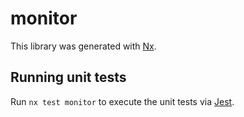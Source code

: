 # monitor

This library was generated with [Nx](https://nx.dev).

## Running unit tests

Run `nx test monitor` to execute the unit tests via [Jest](https://jestjs.io).
